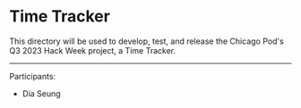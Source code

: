 # Time Tracker

This directory will be used to develop, test, and release the Chicago Pod's Q3 2023 Hack Week project, a Time Tracker.

---

Participants:
- Dia Seung
